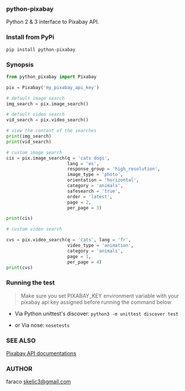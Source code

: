 ### python-pixabay
Python 2 & 3 interface to Pixabay API.

### Install from PyPi 
`pip install python-pixabay`

### Synopsis
```python
from python_pixabay import Pixabay

pix = Pixabay('my_pixabay_api_key')

# default image search
img_search = pix.image_search()

# default video search
vid_search = pix.video_search()

# view the content of the searches
print(img_search)
print(vid_search)

# custom image search
cis = pix.image_search(q = 'cats dogs',
                       lang = 'es',
                       response_group = 'high_resolution',
                       image_type = 'photo',
                       orientation = 'horizontal',
                       category = 'animals',
                       safesearch = 'true',
                       order = 'latest',
                       page = 2,
                       per_page = 3)

print(cis)

# custom video search

cvs = pix.video_search(q = 'cats', lang = 'fr',
                       video_type = 'animation',
                       category = 'animals',
                       page = 1,
                       per_page = 4)
print(cvs)

```

### Running the test

> Make sure you set PIXABAY_KEY environment variable with your pixabay api key assigned before running the command below

* Via Python unittest's discover: `python3 -m unittest discover test`

* or Via nose: `nosetests`

### SEE ALSO
[Pixabay API documentations](https://pixabay.com/api/docs)

### AUTHOR
faraco <skelic3@gmail.com>

